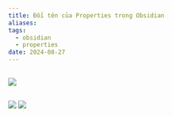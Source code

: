 ```yaml
---
title: Đổi tên của Properties trong Obsidian
aliases: 
tags:
  - obsidian
  - properties
date: 2024-08-27
---
```

![](https://i.imgur.com/tC5GvFz.png)
----
##
![](https://i.imgur.com/vjECFEj.png)
![](https://i.imgur.com/uvpLR5n.png)
